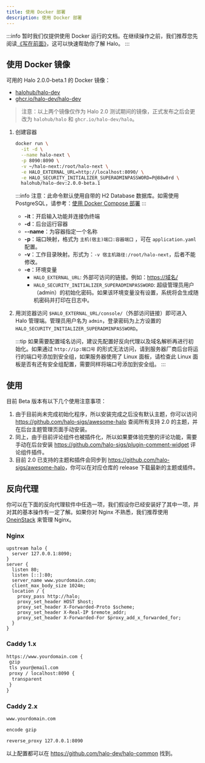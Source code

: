 ```yaml
---
title: 使用 Docker 部署
description: 使用 Docker 部署
---
```


:::info
暂时我们仅提供使用 Docker 运行的文档。在继续操作之前，我们推荐您先阅读[《写在前面》](../prepare)，这可以快速帮助你了解 Halo。
:::

## 使用 Docker 镜像

可用的 Halo 2.0.0-beta.1 的 Docker 镜像：

- [halohub/halo-dev](https://hub.docker.com/r/halohub/halo-dev)
- [ghcr.io/halo-dev/halo-dev](https://github.com/halo-dev/halo/pkgs/container/halo-dev)

> 注意：以上两个镜像仅作为 Halo 2.0 测试期间的镜像，正式发布之后会更改为 `halohub/halo` 和 `ghcr.io/halo-dev/halo`。

1. 创建容器

    ```bash
    docker run \
      -it -d \
      --name halo-next \
      -p 8090:8090 \
      -v ~/halo-next:/root/halo-next \
      -e HALO_EXTERNAL_URL=http://localhost:8090/ \
      -e HALO_SECURITY_INITIALIZER_SUPERADMINPASSWORD=P@88w0rd \
      halohub/halo-dev:2.0.0-beta.1
    ```

    :::info
    注意：此命令默认使用自带的 H2 Database 数据库。如需使用 PostgreSQL，请参考：[使用 Docker Compose 部署](./docker-compose)
    :::

    - **-it**：开启输入功能并连接伪终端
    - **-d**：后台运行容器
    - **--name**：为容器指定一个名称
    - **-p**：端口映射，格式为 `主机(宿主)端口:容器端口` ，可在 `application.yaml` 配置。
    - **-v**：工作目录映射。形式为：`-v 宿主机路径:/root/halo-next`，后者不能修改。
    - **-e**：环境变量
      - `HALO_EXTERNAL_URL`: 外部可访问的链接。例如：<https://域名/>
      - `HALO_SECURITY_INITIALIZER_SUPERADMINPASSWORD`: 超级管理员用户（admin）的初始化密码。如果该环境变量没有设置，系统将会生成随机密码并打印在日志中。

1. 用浏览器访问 `$HALO_EXTERNAL_URL/console/`（外部访问链接）即可进入 Halo 管理端。管理员用户名为 `admin`，登录密码为上方设置的 `HALO_SECURITY_INITIALIZER_SUPERADMINPASSWORD`。

    :::tip
    如果需要配置域名访问，建议先配置好反向代理以及域名解析再进行初始化。如果通过 `http://ip:端口号` 的形式无法访问，请到服务器厂商后台将运行的端口号添加到安全组，如果服务器使用了 Linux 面板，请检查此 Linux 面板是否有还有安全组配置，需要同样将端口号添加到安全组。
    :::

## 使用

目前 Beta 版本有以下几个使用注意事项：

1. 由于目前尚未完成初始化程序，所以安装完成之后没有默认主题，你可以访问 <https://github.com/halo-sigs/awesome-halo> 查阅所有支持 2.0 的主题，并在后台主题管理页面手动安装。
2. 同上，由于目前评论组件也被插件化，所以如果要体验完整的评论功能，需要手动在后台安装 <https://github.com/halo-sigs/plugin-comment-widget> 评论组件插件。
3. 目前 2.0 已支持的主题和插件会同步到 <https://github.com/halo-sigs/awesome-halo>，你可以在对应仓库的 release 下载最新的主题或插件。

## 反向代理

你可以在下面的反向代理软件中任选一项，我们假设你已经安装好了其中一项，并对其的基本操作有一定了解。如果你对 Nginx 不熟悉，我们推荐使用 [OneinStack](./other/oneinstack) 来管理 Nginx。

### Nginx

```nginx
upstream halo {
  server 127.0.0.1:8090;
}
server {
  listen 80;
  listen [::]:80;
  server_name www.yourdomain.com;
  client_max_body_size 1024m;
  location / {
    proxy_pass http://halo;
    proxy_set_header HOST $host;
    proxy_set_header X-Forwarded-Proto $scheme;
    proxy_set_header X-Real-IP $remote_addr;
    proxy_set_header X-Forwarded-For $proxy_add_x_forwarded_for;
  }
}
```

### Caddy 1.x

```txt
https://www.yourdomain.com {
 gzip
 tls your@email.com
 proxy / localhost:8090 {
  transparent
 }
}
```

### Caddy 2.x

```txt
www.yourdomain.com

encode gzip

reverse_proxy 127.0.0.1:8090
```

以上配置都可以在 <https://github.com/halo-dev/halo-common> 找到。
